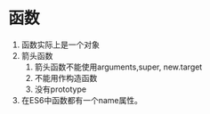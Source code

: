 # 函数

1. 函数实际上是一个对象
2. 箭头函数
   1. 箭头函数不能使用arguments,super, new.target
   2. 不能用作构造函数
   3. 没有prototype
3. 在ES6中函数都有一个name属性。